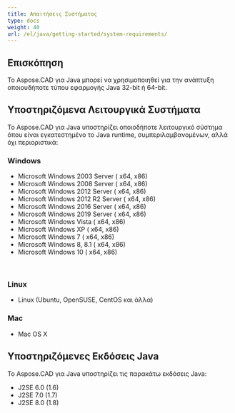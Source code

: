```yaml
---
title: Απαιτήσεις Συστήματος
type: docs
weight: 40
url: /el/java/getting-started/system-requirements/
---
```


## **Επισκόπηση**
Το Aspose.CAD για Java μπορεί να χρησιμοποιηθεί για την ανάπτυξη οποιουδήποτε τύπου εφαρμογής Java 32-bit ή 64-bit.
## **Υποστηριζόμενα Λειτουργικά Συστήματα**
Το Aspose.CAD για Java υποστηρίζει οποιοδήποτε λειτουργικό σύστημα όπου είναι εγκατεστημένο το Java runtime, συμπεριλαμβανομένων, αλλά όχι περιοριστικά:


### **Windows**
- Microsoft Windows 2003 Server ( x64, x86)
- Microsoft Windows 2008 Server ( x64, x86)
- Microsoft Windows 2012 Server ( x64, x86)
- Microsoft Windows 2012 R2 Server ( x64, x86)
- Microsoft Windows 2016 Server ( x64, x86)
- Microsoft Windows 2019 Server ( x64, x86)
- Microsoft Windows Vista ( x64, x86)
- Microsoft Windows XP ( x64, x86)
- Microsoft Windows 7 ( x64, x86)
- Microsoft Windows 8, 8.1 ( x64, x86)
- Microsoft Windows 10 ( x64, x86)

 
### **Linux**
- Linux (Ubuntu, OpenSUSE, CentOS και άλλα)


### **Mac**
- Mac OS X
## **Υποστηριζόμενες Εκδόσεις Java**
Το Aspose.CAD για Java υποστηρίζει τις παρακάτω εκδόσεις Java:

- J2SE 6.0 (1.6)
- J2SE 7.0 (1.7)
- J2SE 8.0 (1.8)
